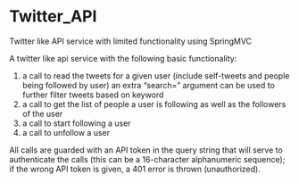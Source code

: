 Twitter_API
===========

Twitter like API service with limited functionality using SpringMVC

A twitter like api service with the following basic functionality: 
1. a call to read the tweets for a given user (include self-tweets and people being followed by user) 
an extra “search=” argument can be used to further filter tweets based on keyword 
2. a call to get the list of people a user is following as well as the followers of the user 
3. a call to start following a user 
4. a call to unfollow a user 

All calls are guarded with an API token in the query string that will serve to authenticate the calls (this can be a 16-character alphanumeric sequence); if the wrong API token is given, a 401 error is thrown (unauthorized).
